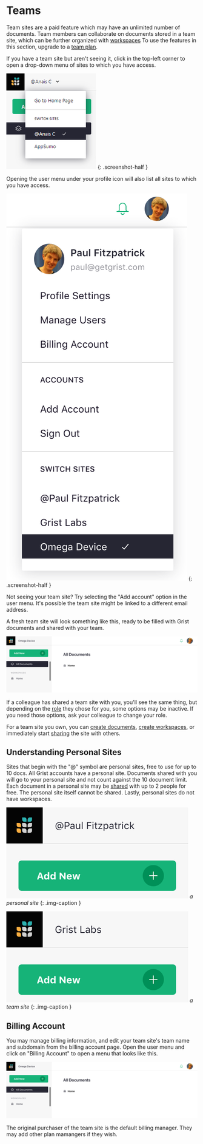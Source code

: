 Teams
=========

Team sites are a paid feature which may have an unlimited number of documents. Team members can collaborate on documents stored in a team site, which can be further organized with [workspaces](workspaces.md) To use the features in this section, upgrade to a [team plan](https://www.getgrist.com/pricing).

If you have a team site but aren't seeing it, click in the top-left corner to open a drop-down menu of sites to which you have access.

*![List of Sites](images/faq/personal-and-team-site.png)*
{: .screenshot-half }

Opening the user menu under your profile icon will also list all sites to which you have access.

*![User Menu List of Sites](images/team-sharing/team-sharing-pick-site.png)*
{: .screenshot-half }

Not seeing your team site?  Try selecting the "Add account" option in the user menu. It's possible the team site might be linked to a different email address.

A fresh team site will look something like this, ready to be filled with
Grist documents and shared with your team.

![team-sharing-team-site](images/team-sharing/team-sharing-team-site.png)

If a colleague has shared a team site with you, you'll see the same thing,
but depending on the [role](teams-sharing.md#Roles) they chose for you, some options may be inactive.  If you need those options,
ask your colleague to change your role.

For a team site you own,
you can [create documents](creating-doc.md), [create workspaces](workspaces.md),
or immediately start [sharing](teams-sharing.md) the site with others.

Understanding Personal Sites
-------------------------------
Sites that begin with the "@" symbol are personal sites, free to use for up to 10 docs. All Grist accounts have a personal site. Documents shared with you will go to your personal site and not count against the 10 document limit. Each document in a personal site may be [shared](sharing.md) with up to 2 people for free. The personal site itself cannot be shared. Lastly, personal sites do not have workspaces.

![team-sharing-personal-name](images/team-sharing/team-sharing-personal-name.png)
*a personal site*
{: .img-caption }

![team-sharing-team-name](images/team-sharing/team-sharing-team-name.png)
*a team site*
{: .img-caption }

Billing Account
-------------------------------

You may manage billing information, and edit your team site's team name and subdomain from the billing account page. Open the user menu and click on "Billing Account" to open a menu that looks like this. 

![billing account](images/team-sharing/team-sharing-team-site.png)

The original purchaser of the team site is the default billing manager. They may add other plan mamangers if they wish.